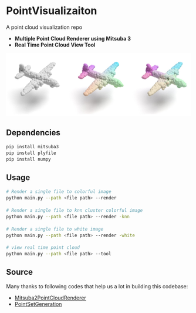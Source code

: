 # PointVisualizaiton
A point cloud visualization repo

- **Multiple Point Cloud Renderer using Mitsuba 3**
- **Real Time Point Cloud View Tool**

![figure](figure.jpg)

## Dependencies

```bash
pip install mitsuba3
pip install plyfile
pip install numpy
```

## Usage

```bash
# Render a single file to colorful image
python main.py --path <file path> --render

# Render a single file to knn cluster colorful image
python main.py --path <file path> --render -knn

# Render a single file to white image
python main.py --path <file path> --render -white

# view real time point cloud
python main.py --path <file path> --tool
```



## Source

Many thanks to following codes that help us a lot in building this codebase:

* [Mitsuba2PointCloudRenderer](https://github.com/tolgabirdal/Mitsuba2PointCloudRenderer) 
* [PointSetGeneration](https://github.com/fanhqme/PointSetGeneration)
